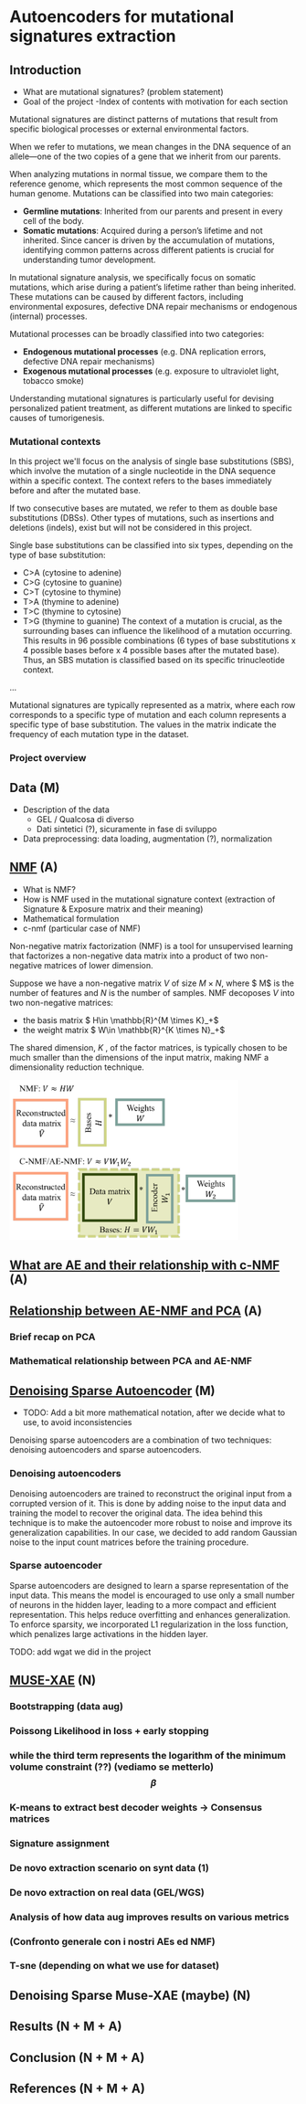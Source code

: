 # Autoencoders for mutational signatures extraction

## Introduction 
- What are mutational signatures? (problem statement)
- Goal of the project
-Index of contents with motivation for each section



Mutational signatures are distinct patterns of mutations that result from specific biological processes or external environmental factors.

When we refer to mutations, we mean changes in the DNA sequence of an allele—one of the two copies of a gene that we inherit from our parents.

When analyzing mutations in normal tissue, we compare them to the reference genome, which represents the most common sequence of the human genome. Mutations can be classified into two main categories:

- **Germline mutations**: Inherited from our parents and present in every cell of the body.
- **Somatic mutations**: Acquired during a person’s lifetime and not inherited.
Since cancer is driven by the accumulation of mutations, identifying common patterns across different patients is crucial for understanding tumor development.

In mutational signature analysis, we specifically focus on somatic mutations, which arise during a patient’s lifetime rather than being inherited. These mutations can be caused by different factors, including environmental exposures, defective DNA repair mechanisms or endogenous (internal) processes.

Mutational processes can be broadly classified into two categories:
- **Endogenous mutational processes** (e.g. DNA replication errors, defective DNA repair mechanisms)
- **Exogenous mutational processes** (e.g. exposure to ultraviolet light, tobacco smoke)

Understanding mutational signatures is particularly useful for devising personalized patient treatment, as different mutations are linked to specific causes of tumorigenesis. 
### Mutational contexts
In this project we'll focus on the analysis of single base substitutions (SBS), which involve the mutation of a single nucleotide in the DNA sequence within a specific context. The context refers to the bases immediately before and after the mutated base. 

If two consecutive bases are mutated, we refer to them as double base substitutions (DBSs). Other types of mutations, such as insertions and deletions (indels), exist but will not be considered in this project.

Single base substitutions can be classified into six types, depending on the type of base substitution:
- C>A (cytosine to adenine)
- C>G (cytosine to guanine)
- C>T (cytosine to thymine)
- T>A (thymine to adenine)
- T>C (thymine to cytosine)
- T>G (thymine to guanine)
The context of a mutation is crucial, as the surrounding bases can influence the likelihood of a mutation occurring. 
This results in 96 possible combinations (6 types of base substitutions x 4 possible bases before x 4 possible bases after the mutated base).
Thus, an SBS mutation is classified based on its specific trinucleotide context.

...





Mutational signatures are typically represented as a matrix, where each row corresponds to a specific type of mutation and each column represents a specific type of base substitution. The values in the matrix indicate the frequency of each mutation type in the dataset.

### Project overview


## Data (M)
- Description of the data
  - GEL / Qualcosa di diverso
  - Dati sintetici (?), sicuramente in fase di sviluppo
- Data preprocessing: data loading, augmentation (?), normalization

## [NMF](references/AENMF.pdf) (A)
- What is NMF?
- How is NMF used in the mutational signature context (extraction of Signature & Exposure matrix and their meaning)
- Mathematical formulation
- c-nmf (particular case of NMF)

Non-negative matrix factorization (NMF) is a tool for unsupervised learning that factorizes a non-negative data matrix into a product of two non-negative matrices of lower dimension.

Suppose we have a non-negative matrix $V$ of size $M \times N$, where $ M$ is the number of features and $N$ is the number of samples. NMF decoposes $V$ into two non-negative matrices: 
- the basis matrix $ H\in \mathbb{R}^{M \times K}_+$ 
- the weight matrix  $ W\in \mathbb{R}^{K \times N}_+$ 

The shared
dimension, $K$ , of the factor matrices, is typically chosen to be much smaller than the dimensions of the
input matrix, making NMF a dimensionality reduction technique.


<img src="images/NMF.png" alt="NMF" width="400"/>



## [What are AE and their relationship with c-NMF](references/AENMF.pdf) (A)

## [Relationship between AE-NMF and PCA](references/AENMF.pdf) (A)

### Brief recap on PCA 
### Mathematical relationship between PCA and AE-NMF

## [Denoising Sparse Autoencoder](references/Denoising.pdf) (M)
- TODO: Add a bit more mathematical notation, after we decide what to use, to avoid inconsistencies

Denoising sparse autoencoders are a combination of two techniques: denoising autoencoders and sparse autoencoders.
### Denoising autoencoders
Denoising autoencoders are trained to reconstruct the original input from a corrupted version of it. This is done by adding noise to the input data and training the model to recover the original data. The idea behind this technique is to make the autoencoder more robust to noise and improve its generalization capabilities.
In our case, we decided to add random Gaussian noise to the input count matrices before the training procedure.
### Sparse autoencoder
Sparse autoencoders are designed to learn a sparse representation of the input data. This means the model is encouraged to use only a small number of neurons in the hidden layer, leading to a more compact and efficient representation. This helps reduce overfitting and enhances generalization.
To enforce sparsity, we incorporated L1 regularization in the loss function, which penalizes large activations in the hidden layer.

TODO: add wgat we did in the project

## [MUSE-XAE](references/MUSE-XAE.pdf) (N)

### Bootstrapping (data aug)
### Poissong Likelihood in loss + early stopping 
### while the third term represents the logarithm of the minimum volume constraint (??) (vediamo se metterlo) $$\beta$$
### K-means to extract best decoder weights -> Consensus matrices
### Signature assignment
### De novo extraction scenario on synt data (1)
### De novo extraction on real data (GEL/WGS)
### Analysis of how data aug improves results on various metrics
### (Confronto generale con i nostri AEs ed NMF)
### T-sne (depending on what we use for dataset)

## Denoising Sparse Muse-XAE (maybe) (N)


## Results (N + M + A)


## Conclusion (N + M + A)




## References (N + M + A)



  

